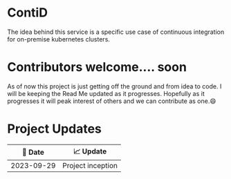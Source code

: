 # ContiD
The idea behind this service is a specific use case of continuous integration for on-premise kubernetes clusters.

# Contributors welcome.... soon
As of now this project is just getting off the ground and from idea to code. I will be keeping the Read Me updated as it progresses. Hopefully as it progresses it will peak interest of others and we can contribute as one.:smile:

# Project Updates
|:calendar: Date|:chart_with_upwards_trend: Update|
|-|-|
|2023-09-29|Project inception|
